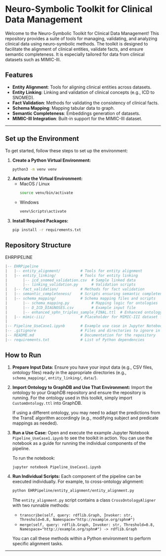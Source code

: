 # Neuro-Symbolic Toolkit for Clinical Data Management

Welcome to the Neuro-Symbolic Toolkit for Clinical Data Management! This repository provides a suite of tools for managing, validating, and analyzing clinical data using neuro-symbolic methods. The toolkit is designed to facilitate the alignment of clinical entities, validate facts, and ensure semantic completeness. It is especially tailored for data from clinical datasets such as MIMIC-III.

## Features
- **Entity Alignment**: Tools for aligning clinical entities across datasets.
- **Entity Linking**: Linking and validation of clinical concepts (e.g., ICD to SNOMED).
- **Fact Validation**: Methods for validating the consistency of clinical facts.
- **Schema Mapping**: Mapping tabular data to graph.
- **Semantic Completeness**: Embeddings generation of datasets.
- **MIMIC-III Integration**: Built-in support for the MIMIC-III dataset.

---

## Set up the Environment

To get started, follow these steps to set up the environment:

1. **Create a Python Virtual Environment:**
   ```bash
   python3 -m venv venv
   ```
2. **Activate the Virtual Environment:**
    - MacOS / Linux
      ```bash
      source venv/bin/activate
      ```
    - Windows
      ```bash
      venv\Scripts\activate
      ```
3. **Install Required Packages:**
    ```bash
    pip install -r requirements.txt 
    ```

## Repository Structure
EHRPIPELINE
```lua
|-- EHRPipeline
|   |-- entity_alignment/         # Tools for entity alignment
|   |-- entity_linking/           # Tools for entity linking
|       |-- icd_snomed_validation.csv  # Sample linked data
|       |-- linking_validation.py      # Validation scripts
|   |-- fact_validation/          # Methods for fact validation
|   |-- semantic_completeness/    # Scripts ensuring semantic completeness
|   |-- schema_mapping/           # Schema mapping files and scripts
|       |-- schema_mapping.py          # Mapping logic for ontologies
|       |-- D_ICD_DIAGNOSES.csv        # Example input file
|       |-- enhanced_sphn_triples_sample_FINAL.ttl  # Enhanced ontology triples
|   |-- mimic-iii/                # Placeholder for MIMIC-III dataset files
|
|-- Pipeline_UseCase1.ipynb       # Example use case in Jupyter Notebook
|-- .gitignore                    # Files and directories to ignore in Git
|-- README.md                     # Documentation for the repository
|-- requirements.txt              # List of Python dependencies
```

## How to Run

1. **Prepare Input Data:**
   Ensure you have your input data (e.g., CSV files, ontology files) ready in the appropriate directories (e.g., `schema_mapping/`, `entity_linking/`, `data/`).

2. **Import Ontology to GraphDB and Use That Environment:**
    Import the ontology to your GraphDB repository and ensure the repository is running. For the ontology used in this toolkit, simply import `CustomOntology.ttl` into GraphDB. 

    If using a different ontology, you may need to adapt the predictions from the TransE algorithm accordingly (e.g., modifying subject and predicate mappings as needed).

3. **Run a Use Case:**
   Open and execute the example Jupyter Notebook `Pipeline_UseCase1.ipynb` to see the toolkit in action. You can use the notebook as a guide for running the individual components of the pipeline.

   To run the notebook:
   ```bash
   jupyter notebook Pipeline_UseCase1.ipynb
   ```

4. **Run Individual Scripts:**
   Each component of the pipeline can be executed individually. For example, to cross-ontology alignment:
   ```bash
   python EHRPipeline/entity_alignment/entity_alignment.py
   ```
   The `entity_alignment.py` script contains a class `CrossOntologyAligner` with two runnable methods:
   - `transcribe(self, query: rdflib.Graph, Invoker: str, Threshold=0.8, Namespace="http://example.org/sphn#")`
   - `merge(self, query: rdflib.Graph, Invoker: str, Threshold=0.8, Namespace="http://example.org/sphn#") -> rdflib.Graph`

   You can call these methods within a Python environment to perform specific alignment tasks.
---